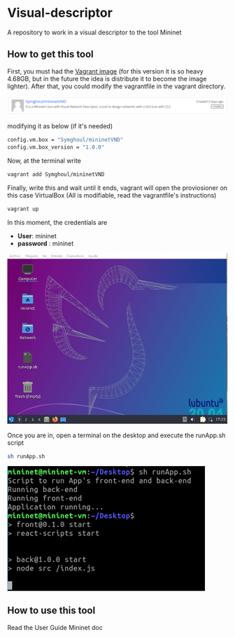 # Visual-descriptor #
A repository to work in a visual descriptor to the tool Mininet

## How to get this tool
First, you must had the [Vagrant image](https://app.vagrantup.com/boxes/search?utf8=%E2%9C%93&sort=downloads&provider=&q=Symghoul) (for this version it is so heavy 4.68GB, but in the future the idea is distribute it to become the image lighter).
After that, you could modify the vagrantfile in the vagrant directory.

![Vagrant image](./resources/readme/vagrant_image.png)

modifying it as below (if it's needed)
```sh
config.vm.box = "Symghoul/mininetVND"
config.vm.box_version = "1.0.0"
```

Now, at the terminal write
```sh
vagrant add Symghoul/mininetVND
```

Finally, write this and wait until it ends, vagrant will open the proviosioner on this case VirtualBox (All is modifiable, read the vagrantfile's instructions) 
```sh
vagrant up
```

In this moment, the credentials are
- **User**: mininet
- **password** : mininet

![Mininet desktop](./resources/readme/Mininet_desktop.png)

Once you are in, open a terminal on the desktop and execute the runApp.sh script 
```sh
sh runApp.sh
```
![Mininet_Terminal](./resources/readme/mininet_Terminal.png)

## How to use this tool ##
Read the User Guide Mininet doc

